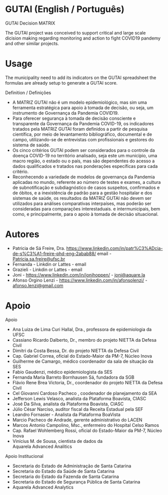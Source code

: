 # GUTAI (English / Português) 
GUTAI Decision MATRIX

The GUTAI project was conceived to support critical and large scale dicision making regarding monitoring and action to fight COVID19 pandemy and other similar projects. 

# Usage

The municipality need to add its indicators on the GUTAI spreadsheet the formulas are already setup to generate a GUTAI score.

Definition / Definições

- A MATRIZ GUTAI não é um modelo epidemiológico, mas sim uma ferramenta estratégica para apoio à tomada de decisão, ou seja, um instrumento de Governança da Pandemia COVID19. 
- Para oferecer segurança à tomada de decisão consciente e transparente da Governança da Pandemia COVID-19, os indicadores tratados pela MATRIZ GUTAI foram definidos a partir de pesquisa científica, por meio de levantamento bibliográfico, documental e de campo, utilizando-se de entrevistas com profissionais e gestores do sistema de saúde. 
- Os cinco critérios GUTAI podem ser considerados para o controle da  doença COVID-19 no território analisado, seja este um município, uma macro região, o estado ou o país, mas são dependentes do acesso a dados qualificados e tratados  nas ponderações específicas para cada critério.
- Reconhecendo a variedade de modelos de governança da Pandemia aplicadas no mundo, referente ao número de testes e exames, a cultura de subnotificação e subdiagnóstico de casos suspeitos, confirmados e de óbitos, e a inexistência de padrão para a gestão hospitalar e dos sistemas de saúde, os resultados da MATRIZ GUTAI não devem ser utilizados para análises comparativas interpaíses, mas poderão ser consideradas para comparações interestaduais. e intermunicipais, bem como, e principalmente, para o apoio à tomada de decisão situacional.


# Autores

- Patricia de Sá Freire, Dra. https://www.linkedin.com/in/patr%C3%ADcia-de-s%C3%A1-freire-phd-eng-2abab88/ email - Patricia.sa.freire@ufsc.br
- Fernanda - Linkdin or Lattes - email 
- Grazieli - Linkdin or Lattes - email 
- Joni - https://www.linkedin.com/in/jonihoppen/ - joni@aquare.la 
- Afonso Orgino Lenzi - https://www.linkedin.com/in/afonsolenzi/ - afonso.lenzi@gmail.com



# Apoio

Apoio
- Ana Luiza de Lima Curi Hallal, Dra., professora de epidemiologia da UFSC
- Cassiano Ricardo Dalberto, Dr., membro do projeto NIETTA da Defesa Civil
- Dimitri da Costa Bessa, Dr. do projeto NIETTA da Defesa Civil
- Cap. Gabriel Correa, oficial do Estado-Maior da PM-7, Núcleo Inova
- Guilherme de Camargo, médico coordenador da sala de situação da SES
- Fabio Gaudenzi, médico epidemiologista da SES
- Fernanda Maria Barreto Bornhausen Sá, fundadora da SGB
- Flávio Rene Brea Victoria, Dr., coordenador do projeto NIETTA da Defesa Civil
- Cel Giovanni Cardoso Pacheco , coodenador de planejamento da SEA 
- Jefferson Lewis Velasco, analista da Plataforma Boavista, CIASC
- José Da Silva, analista da Plataforma Boavista, CIASC
- Júlio César Narciso, auditor fiscal da Receita Estadual pela SEF
- Leandro Fornasier - Analista da Plataforma BoaVista
- Marcio Pacheco de Andrade, gerente administrativo do LACEN
- Marcos Antonio Campolino, Msc., enfermeiro do Hospital Celso Ramos 
- Cap. Rafael Wohlemberg Rossi, oficial do Estado-Maior da PM-7, Núcleo Inova
- Vinícius M. de Sousa, cientista de dados da Aquarela Advanced Analitics 

Apoio Institucional
- Secretaria do Estado de Administração de Santa Catarina
- Secretaria do Estado da Saúde de Santa Catarina
- Secretaria do Estado da Fazenda de Santa Catarina
- Secretaria do Estado de Segurança Pública de Santa Catarina
- Aquarela Advanced Analytics
